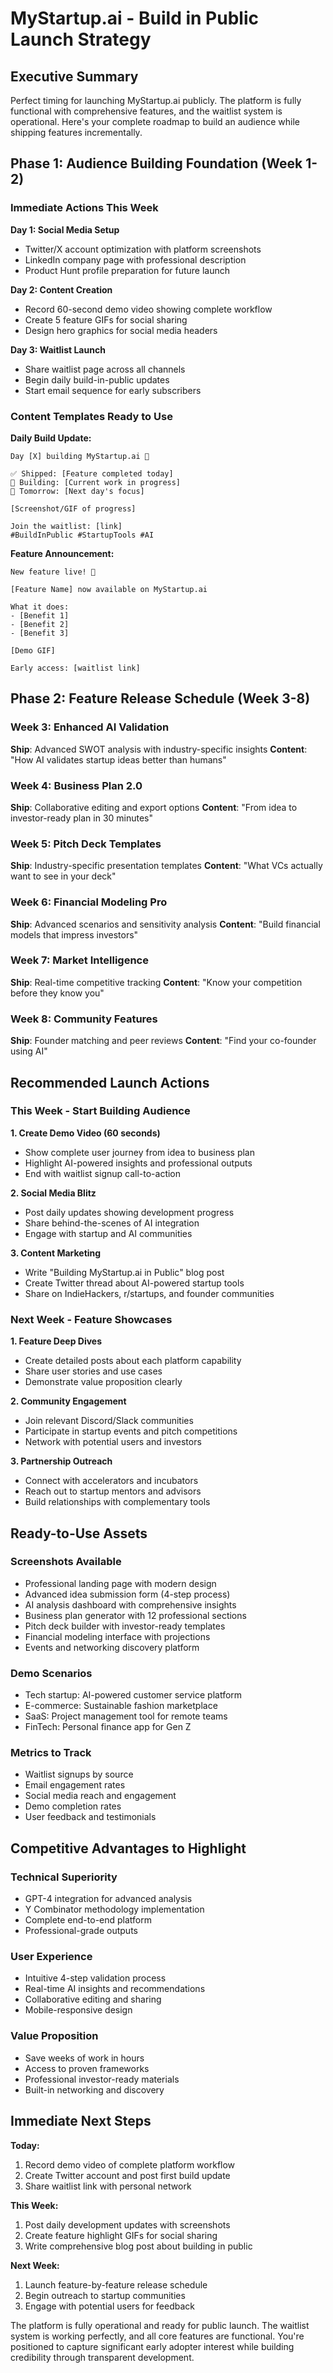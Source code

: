 # MyStartup.ai - Build in Public Launch Strategy

## Executive Summary

Perfect timing for launching MyStartup.ai publicly. The platform is fully functional with comprehensive features, and the waitlist system is operational. Here's your complete roadmap to build an audience while shipping features incrementally.

## Phase 1: Audience Building Foundation (Week 1-2)

### Immediate Actions This Week

**Day 1: Social Media Setup**
- Twitter/X account optimization with platform screenshots
- LinkedIn company page with professional description
- Product Hunt profile preparation for future launch

**Day 2: Content Creation**
- Record 60-second demo video showing complete workflow
- Create 5 feature GIFs for social sharing
- Design hero graphics for social media headers

**Day 3: Waitlist Launch**
- Share waitlist page across all channels
- Begin daily build-in-public updates
- Start email sequence for early subscribers

### Content Templates Ready to Use

**Daily Build Update:**
```
Day [X] building MyStartup.ai 🚀

✅ Shipped: [Feature completed today]
🔧 Building: [Current work in progress]
🎯 Tomorrow: [Next day's focus]

[Screenshot/GIF of progress]

Join the waitlist: [link]
#BuildInPublic #StartupTools #AI
```

**Feature Announcement:**
```
New feature live! 📢

[Feature Name] now available on MyStartup.ai

What it does:
- [Benefit 1]
- [Benefit 2]
- [Benefit 3]

[Demo GIF]

Early access: [waitlist link]
```

## Phase 2: Feature Release Schedule (Week 3-8)

### Week 3: Enhanced AI Validation
**Ship**: Advanced SWOT analysis with industry-specific insights
**Content**: "How AI validates startup ideas better than humans"

### Week 4: Business Plan 2.0  
**Ship**: Collaborative editing and export options
**Content**: "From idea to investor-ready plan in 30 minutes"

### Week 5: Pitch Deck Templates
**Ship**: Industry-specific presentation templates
**Content**: "What VCs actually want to see in your deck"

### Week 6: Financial Modeling Pro
**Ship**: Advanced scenarios and sensitivity analysis
**Content**: "Build financial models that impress investors"

### Week 7: Market Intelligence
**Ship**: Real-time competitive tracking
**Content**: "Know your competition before they know you"

### Week 8: Community Features
**Ship**: Founder matching and peer reviews
**Content**: "Find your co-founder using AI"

## Recommended Launch Actions

### This Week - Start Building Audience

**1. Create Demo Video (60 seconds)**
- Show complete user journey from idea to business plan
- Highlight AI-powered insights and professional outputs
- End with waitlist signup call-to-action

**2. Social Media Blitz**
- Post daily updates showing development progress
- Share behind-the-scenes of AI integration
- Engage with startup and AI communities

**3. Content Marketing**
- Write "Building MyStartup.ai in Public" blog post
- Create Twitter thread about AI-powered startup tools
- Share on IndieHackers, r/startups, and founder communities

### Next Week - Feature Showcases

**1. Feature Deep Dives**
- Create detailed posts about each platform capability
- Share user stories and use cases
- Demonstrate value proposition clearly

**2. Community Engagement**
- Join relevant Discord/Slack communities
- Participate in startup events and pitch competitions
- Network with potential users and investors

**3. Partnership Outreach**
- Connect with accelerators and incubators
- Reach out to startup mentors and advisors
- Build relationships with complementary tools

## Ready-to-Use Assets

### Screenshots Available
- Professional landing page with modern design
- Advanced idea submission form (4-step process)
- AI analysis dashboard with comprehensive insights
- Business plan generator with 12 professional sections
- Pitch deck builder with investor-ready templates
- Financial modeling interface with projections
- Events and networking discovery platform

### Demo Scenarios
- Tech startup: AI-powered customer service platform
- E-commerce: Sustainable fashion marketplace
- SaaS: Project management tool for remote teams
- FinTech: Personal finance app for Gen Z

### Metrics to Track
- Waitlist signups by source
- Email engagement rates
- Social media reach and engagement
- Demo completion rates
- User feedback and testimonials

## Competitive Advantages to Highlight

### Technical Superiority
- GPT-4 integration for advanced analysis
- Y Combinator methodology implementation
- Complete end-to-end platform
- Professional-grade outputs

### User Experience
- Intuitive 4-step validation process
- Real-time AI insights and recommendations
- Collaborative editing and sharing
- Mobile-responsive design

### Value Proposition
- Save weeks of work in hours
- Access to proven frameworks
- Professional investor-ready materials
- Built-in networking and discovery

## Immediate Next Steps

**Today:**
1. Record demo video of complete platform workflow
2. Create Twitter account and post first build update
3. Share waitlist link with personal network

**This Week:**
1. Post daily development updates with screenshots
2. Create feature highlight GIFs for social sharing
3. Write comprehensive blog post about building in public

**Next Week:**
1. Launch feature-by-feature release schedule
2. Begin outreach to startup communities
3. Engage with potential users for feedback

The platform is fully operational and ready for public launch. The waitlist system is working perfectly, and all core features are functional. You're positioned to capture significant early adopter interest while building credibility through transparent development.